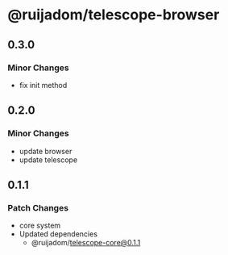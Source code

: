 # @ruijadom/telescope-browser

## 0.3.0

### Minor Changes

- fix init method

## 0.2.0

### Minor Changes

- update browser
- update telescope

## 0.1.1

### Patch Changes

- core system
- Updated dependencies
  - @ruijadom/telescope-core@0.1.1
